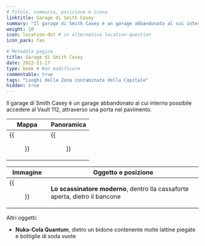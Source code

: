 ```yaml
---
# Titolo, sommario, posizione e icona
linktitle: Garage di Smith Casey
summary: "Il garage di Smith Casey è un garage abbandonato al cui interno possibile accedere al Vault 112, attraverso una porta nel pavimento."
weight: 10
icon: location-dot # in alternativa location-question
icon_pack: fas

# Metadata pagina
title: Garage di Smith Casey
date: 2022-11-17
type: book # Non modificare
commentable: true
tags: "Luoghi della Zona contaminata della Capitale"
hidden: true
---
```




Il garage di Smith Casey è un garage abbandonato al cui interno possibile accedere al Vault 112, attraverso una porta nel pavimento. 

| Mappa                                             | Panoramica                                  |
| ------------------------------------------------- | ------------------------------------------- |
| {{<figure src="Smith_Caseys_Garage_loc 2.webp">}} | {{<figure src="Smith_Caseys_garage.webp">}} |

| Immagine                                                   | Oggetto e posizione                                                          |
| ---------------------------------------------------------- | ---------------------------------------------------------------------------- |
| {{<figure src="Tumblers_Today_Smith_Caseys_Garage.webp">}} | **Lo scassinatore moderno**, dentro lla cassaforte aperta, dietro il bancone |


Altri oggetti:
- **Nuka-Cola Quantum**, dietro un bidone contenente molte lattine piegate e bottiglie di soda vuote
